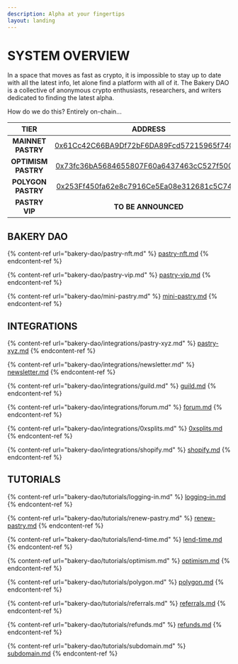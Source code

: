 ```yaml
---
description: Alpha at your fingertips
layout: landing
---
```


# SYSTEM OVERVIEW

In a space that moves as fast as crypto, it is impossible to stay up to date with all the latest info, let alone find a platform with all of it. The Bakery DAO is a collective of anonymous crypto enthusiasts, researchers, and writers dedicated to finding the latest alpha.

How do we do this? Entirely on-chain...

|         TIER        |                                                             ADDRESS                                                            | DURATION |
| :-----------------: | :----------------------------------------------------------------------------------------------------------------------------: | :------: |
|  **MAINNET PASTRY** |      [0x61Cc42C66BA9Df72bF6DA89Fcd57215965f74005](https://etherscan.io/address/0x61Cc42C66BA9Df72bF6DA89Fcd57215965f74005)     |  30-DAY  |
| **OPTIMISM PASTRY** | [0x73fc36bA5684655807F60a6437463cC527f50027](https://optimistic.etherscan.io/token/0x73fc36bA5684655807F60a6437463cC527f50027) |  30-DAY  |
|  **POLYGON PASTRY** |    [0x253Ff450fa62e8c7916Ce5Ea08e312681c5C7485](https://polygonscan.com/address/0x253Ff450fa62e8c7916Ce5Ea08e312681c5C7485)    |  30-DAY  |
|    **PASTRY VIP**   |                                                       **TO BE ANNOUNCED**                                                      |    N/A   |



## **BAKERY DAO**

{% content-ref url="bakery-dao/pastry-nft.md" %}
[pastry-nft.md](bakery-dao/pastry-nft.md)
{% endcontent-ref %}

{% content-ref url="bakery-dao/pastry-vip.md" %}
[pastry-vip.md](bakery-dao/pastry-vip.md)
{% endcontent-ref %}

{% content-ref url="bakery-dao/mini-pastry.md" %}
[mini-pastry.md](bakery-dao/mini-pastry.md)
{% endcontent-ref %}

## **INTEGRATIONS**

{% content-ref url="bakery-dao/integrations/pastry-xyz.md" %}
[pastry-xyz.md](bakery-dao/integrations/pastry-xyz.md)
{% endcontent-ref %}

{% content-ref url="bakery-dao/integrations/newsletter.md" %}
[newsletter.md](bakery-dao/integrations/newsletter.md)
{% endcontent-ref %}

{% content-ref url="bakery-dao/integrations/guild.md" %}
[guild.md](bakery-dao/integrations/guild.md)
{% endcontent-ref %}

{% content-ref url="bakery-dao/integrations/forum.md" %}
[forum.md](bakery-dao/integrations/forum.md)
{% endcontent-ref %}

{% content-ref url="bakery-dao/integrations/0xsplits.md" %}
[0xsplits.md](bakery-dao/integrations/0xsplits.md)
{% endcontent-ref %}

{% content-ref url="bakery-dao/integrations/shopify.md" %}
[shopify.md](bakery-dao/integrations/shopify.md)
{% endcontent-ref %}

## TUTORIALS

{% content-ref url="bakery-dao/tutorials/logging-in.md" %}
[logging-in.md](bakery-dao/tutorials/logging-in.md)
{% endcontent-ref %}

{% content-ref url="bakery-dao/tutorials/renew-pastry.md" %}
[renew-pastry.md](bakery-dao/tutorials/renew-pastry.md)
{% endcontent-ref %}

{% content-ref url="bakery-dao/tutorials/lend-time.md" %}
[lend-time.md](bakery-dao/tutorials/lend-time.md)
{% endcontent-ref %}

{% content-ref url="bakery-dao/tutorials/optimism.md" %}
[optimism.md](bakery-dao/tutorials/optimism.md)
{% endcontent-ref %}

{% content-ref url="bakery-dao/tutorials/polygon.md" %}
[polygon.md](bakery-dao/tutorials/polygon.md)
{% endcontent-ref %}

{% content-ref url="bakery-dao/tutorials/referrals.md" %}
[referrals.md](bakery-dao/tutorials/referrals.md)
{% endcontent-ref %}

{% content-ref url="bakery-dao/tutorials/refunds.md" %}
[refunds.md](bakery-dao/tutorials/refunds.md)
{% endcontent-ref %}

{% content-ref url="bakery-dao/tutorials/subdomain.md" %}
[subdomain.md](bakery-dao/tutorials/subdomain.md)
{% endcontent-ref %}
